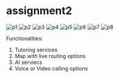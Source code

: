 # assignment2

![p1](https://user-images.githubusercontent.com/122641014/220825826-c398db0a-4a77-4496-b970-5690d1033d66.png)
![p2](https://user-images.githubusercontent.com/122641014/220825913-64394d64-a075-4d1b-898f-ab6568471d57.png)
![p3](https://user-images.githubusercontent.com/122641014/220825921-3f42a0f7-39c7-4cc6-a927-18f920a2d470.png)
![p4](https://user-images.githubusercontent.com/122641014/220825927-fe1d678b-8aa1-4864-b0bd-0fa758fb22ca.png)
![p5](https://user-images.githubusercontent.com/122641014/220825937-e9245e18-0847-49ad-bcf6-84f64327f147.png)
![p6](https://user-images.githubusercontent.com/122641014/220825938-ca0c9b06-8cf0-44d8-a8d4-6febf2bab33e.png)
![p7](https://user-images.githubusercontent.com/122641014/220825942-703ce1e0-6767-4a8a-b207-c4ff85685bfc.png)
![p8](https://user-images.githubusercontent.com/122641014/220825946-5366ce66-2493-47c3-82d7-08829b47929a.png)

Functionalities:
1. Tutoring services
2. Map with live routing options
3. AI serviecs
4. Voice or Video calling options

